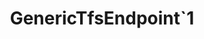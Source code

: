 ---
optionsClassName: 
optionsClassFullName: 
configurationSamples: []
description: missng XML code comments
className: GenericTfsEndpoint`1
typeName: Endpoints
architecture: v2
options: []

redirectFrom: []
layout: reference
toc: true
permalink: /Reference2/v2/Endpoints/GenericTfsEndpoint`1/
title: GenericTfsEndpoint`1
categories:
- Endpoints
- v2

---